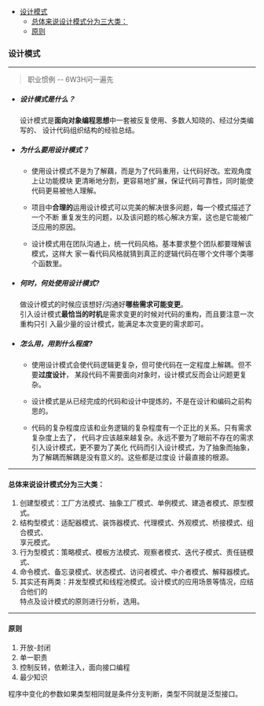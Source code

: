 
<!-- vim-markdown-toc GFM -->

- [设计模式](#设计模式)
  - [总体来说设计模式分为三大类：](#总体来说设计模式分为三大类)
  - [原则](#原则)

<!-- vim-markdown-toc -->


### 设计模式


---
> 职业惯例 -- 6W3H问一遍先


- ##### 设计模式是什么？  
  设计模式是**面向对象编程思想**中一套被反复使用、多数人知晓的、经过分类编写的、
  设计代码组织结构的经验总结。  


- ##### 为什么要用设计模式？  
  - 使用设计模式不是为了解藕，而是为了代码重用，让代码好改。宏观角度上让功能模块
    更清晰地分割，更容易地扩展，保证代码可靠性，同时能使代码更易被他人理解。  

  - 项目中**合理的**运用设计模式可以完美的解决很多问题，每一个模式描述了一个不断
    重复发生的问题，以及该问题的核心解决方案，这也是它能被广泛应用的原因。  

  - 设计模式用在团队沟通上，统一代码风格。基本要求整个团队都要理解该模式，这样大
    家一看代码风格就猜到真正的逻辑代码在哪个文件哪个类哪个函数里。


- ##### 何时，何处使用设计模式?  
  做设计模式的时候应该想好/沟通好**哪些需求可能变更**。  
  引入设计模式**最恰当的时机**是需求变更的时候对代码的重构，而且要注意一次重构只引
  入最少量的设计模式，能满足本次变更的需求即可。


- ##### 怎么用，用到什么程度?  
  - 使用设计模式会使代码逻辑更复杂，但可使代码在一定程度上解耦。但不要**过度设计**，
    某段代码不需要面向对象时，设计模式反而会让问题更复杂。  

  - 设计模式是从已经完成的代码和设计中提炼的，不是在设计和编码之前构思的。

  - 代码的复杂程度应该和业务逻辑的复杂程度有一个正比的关系。只有需求复杂度上去了，
    代码才应该越来越复杂。永远不要为了眼前不存在的需求引入设计模式，更不要为了美化
    代码而引入设计模式，为了抽象而抽象，为了解耦而解耦是没有意义的。这些都是过度设
    计最直接的根源。  

---


#### 总体来说设计模式分为三大类：  

1. 创建型模式：工厂方法模式、抽象工厂模式、单例模式、建造者模式、原型模式。  
2. 结构型模式：适配器模式、装饰器模式、代理模式、外观模式、桥接模式、组合模式、  
   享元模式。  
3. 行为型模式：策略模式、模板方法模式、观察者模式、迭代子模式、责任链模式、  
4. 命令模式、备忘录模式、状态模式、访问者模式、中介者模式、解释器模式。  
5. 其实还有两类：并发型模式和线程池模式。设计模式的应用场景等情况，应结合他们的  
   特点及设计模式的原则进行分析，选用。

---


#### 原则
1. 开放-封闭
2. 单一职责
3. 控制反转，依赖注入，面向接口编程
4. 最少知识


程序中变化的参数如果类型相同就是条件分支判断，类型不同就是泛型接口。

